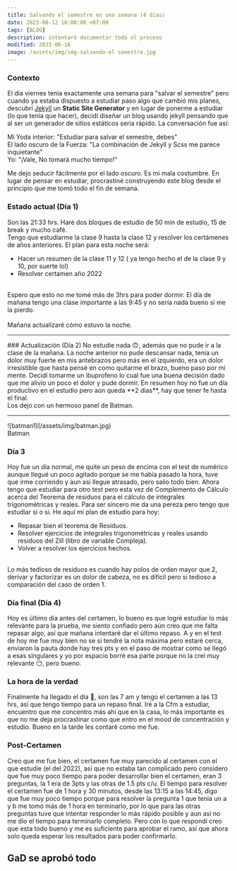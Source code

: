 ```yaml
---
title: Salvando el semestre en una semana (4 días)
date: 2023-06-12 10:00:00 +07:00
tags: [BLOG]
description: intentaré documentar todo el proceso 
modified: 2023-06-16
image: /assets/img/img-salvando-el semestre.jpg
---
```

### Contexto
El día viernes tenía exactamente una semana para "salvar el semestre" pero cuando ya estaba dispuesto a estudiar paso algo que cambió mis planes, descubrí  [Jekyll](https://jekyllrb.com/) un **Static Site Generator**
 y en lugar de ponerme a estudiar (lo que tenía que hacer), decidí diseñar un blog usando jekyll pensando que al ser un generador de sitios estáticos seria rápido. La conversación fue así:

Mi Yoda interior: "Estudiar para salvar  el semestre, debes" <br>
El lado oscuro de la Fuerza: "La combinación de Jekyll y Scss me parece inquietante" <br>
Yo: "¡Vale, No tomará mucho tiempo!"

Me dejo seducir fácilmente por el lado oscuro. Es mi mala costumbre. En lugar de pensar en estudiar, procrastiné construyendo este blog desde el principio que me tomó todo el fin de semana. 

### Estado actual (Día 1)

Son las 21:33 hrs. Haré dos bloques de estudio de 50 min de estudio, 15 de break y mucho café.
<br>
Tengo que estudiarme la clase 9 hasta la clase 12 y resolver los certámenes de años anteriores. El plan para esta noche será:
<br>
 * Hacer un resumen de la clase 11 y 12 ( ya tengo hecho el de la clase 9 y 10, por suerte lol)
 * Resolver certamen año 2022
<br>
Espero que esto no me tomé más de 3hrs para poder dormir. El día de mañana tengo una clase importante a las 9:45 y no sería nada  bueno si me la pierdo.
<br>
<br>
Mañana actualizaré cómo estuvo la noche.
<hr>
### Actualización (Día 2)
No estudie nada 🙃,  además que no pude ir a la clase de la mañana. La noche anterior no pude descansar nada, tenía un dolor muy fuerte en mis antebrazos pero más en el izquierdo, era un dolor irresistible que hasta pensé en como quitarme el brazo, bueno paso por mi mente. Decidí tomarme un ibuprofeno lo cual fue una buena decisión dado que me alivio un poco el dolor y pude dormir. En resumen hoy no fue un día productivo en el estudio pero aún queda **2 días**, hay que tener fe hasta el final. 
<br> 
Los dejo con un hermoso panel de Batman. 
<br>
<hr>
![batman1](/assets/img/batman.jpg)
<figcaption>Batman</figcaption>

### Día 3

Hoy fue un día normal, me quite un peso de encima con el test de numérico aunque llegué un poco agitado porque se me había pasado la hora, tuve que irme corriendo y aun así llegue atrasado, pero salio todo bien. Ahora tengo que estudiar para otro test pero esta vez de Complemento de Cálculo acerca del Teorema de residuos para el cálculo de integrales trigonométricas y reales. Para ser sincero me da una pereza pero tengo que estudiar si o si. He aquí mi plan de estudio para hoy: 
<br>
* Repasar bien el teorema de Residuos.
* Resolver ejercicios de integrales trigonométricas y reales usando residuos del Zill (libro de variable Compleja).
* Volver a resolver los ejercicios hechos.
<br>
Lo más tedioso de residuos es cuando hay polos de orden mayor que 2, derivar y factorizar es un dolor de cabeza, no es difícil pero si tedioso a comparación del caso de orden 1.

### Día final (Día 4)

Hoy es último día antes del certamen, lo bueno es que logré estudiar lo más relevante para la prueba, me siento confiado pero aún creo que me falta repasar algo, así que mañana intentaré dar el último repaso. A y en el test de hoy me fue muy bien no se si tendré la nota máxima pero estaré cerca, enviaron la pauta donde hay tres pts y en el paso de mostrar como se llegó a esas singulares y yo por espacio borré esa parte porque no la creí muy relevante 😶, pero bueno.

### La hora de la verdad

Finalmente ha llegado el día 😬, son las 7 am y tengo el certamen a las 13 hrs, así que tengo tiempo para un repaso final. Iré a la Cfm a estudiar, encuentro que me concentro más ahí que en la casa, lo más importante es que no me deja procrastinar como que entro en el mood de concentración y estudio. Bueno en la tarde les contaré como me fue. 
### Post-Certamen
Creo que me fue bien, el certamen fue muy parecido al certamen con el que estudie (el del 2022), así que no estaba tan complicado pero considero que fue muy poco tiempo para poder desarrollar bien el certamen, eran 3 preguntas, la 1 era de 3pts y las otras de 1.5 pts c/u. El tiempo para resolver el certamen fue de 1 hora y 30 minutos, desde las 13:15 a las 14:45, digo que fue muy poco tiempo porque para resolver la pregunta 1 que tenia un a y b me tomó más de 1 hora en terminarlo, por lo que para las otras preguntas tuve que intentar responder lo más rápido posible y aun así no me dio el tiempo para terminarlo completo. Pero con lo que respondí creo que esta todo bueno y me es suficiente para aprobar el ramo, así que ahora solo queda esperar los resultados para poder confirmarlo.
## GaD se aprobó todo  
